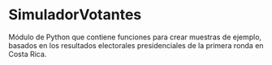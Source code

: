# SimuladorVotantes
Módulo de Python que contiene funciones para crear muestras de ejemplo, basados en los resultados electorales presidenciales de la primera ronda en Costa Rica.
